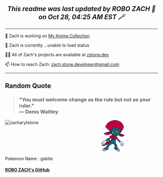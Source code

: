 <h2 align="center" style="font-style: italic; font-weight: bold;">This readme was last updated by ROBO ZACH 🤖 on Oct 28, 04:25 AM EST 🪄 </h2></a>

---

🔭 Zach is working on [My Anime Collection](https://github.com/ZacharyTStone/My-Anime-Collection)

🌱 Zach is currently ...unable to load status

👨‍💻 All of Zach's projects are available at [zstone.dev](https://www.zstone.dev/)

📫 How to reach Zach: [zach.stone.developer@gmail.com](mailto:zach.stone.developer@gmail.com)

---

<!-- Add a Quotes section -->

## Random Quote

<h3>
<blockquote>
  "You must welcome change as the rule but not as your ruler."
<br>— Denis Waitley
</blockquote>
</h3>

<div style="display: flex; flex-wrap: no-wrap; width: 100%; gap: 16px">
        <img width="60%" src="https://github-readme-streak-stats.herokuapp.com/?user=zacharytstone" alt="zacharytstone" />
    <img width="15%" class='poke-img' src='https://raw.githubusercontent.com/PokeAPI/sprites/master/sprites/pokemon/other/dream-world/461.svg' alt='weavile'/>
</div>

<span class="poke-name"> Pokemon Name : gabite</span>

#### [ROBO ZACH's GitHub](https://github.com/ROBO-ZACH)

